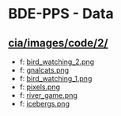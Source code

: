 # BDE-PPS - Data

## [cia/images/code/2/](https://data.bde-pps.fr/cia/images/code/2/)

- f: [bird_watching_2.png](https://data.bde-pps.fr/cia/images/code/2/bird_watching_2.png)
- f: [gnalcats.png](https://data.bde-pps.fr/cia/images/code/2/gnalcats.png)
- f: [bird_watching_1.png](https://data.bde-pps.fr/cia/images/code/2/bird_watching_1.png)
- f: [pixels.png](https://data.bde-pps.fr/cia/images/code/2/pixels.png)
- f: [river_game.png](https://data.bde-pps.fr/cia/images/code/2/river_game.png)
- f: [icebergs.png](https://data.bde-pps.fr/cia/images/code/2/icebergs.png)
